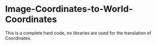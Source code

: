 # Image-Coordinates-to-World-Coordinates
This is a complete hard code, no libraries are used for the translation of Coordinates.
